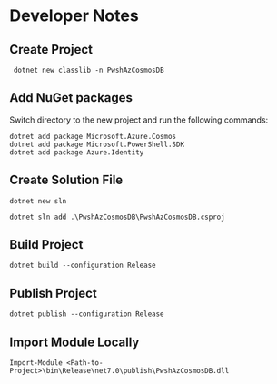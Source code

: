 # Developer Notes

## Create Project

```
 dotnet new classlib -n PwshAzCosmosDB
```

## Add NuGet packages

Switch directory to the new project and run the following commands:

```
dotnet add package Microsoft.Azure.Cosmos
dotnet add package Microsoft.PowerShell.SDK
dotnet add package Azure.Identity
```

## Create Solution File

```
dotnet new sln

dotnet sln add .\PwshAzCosmosDB\PwshAzCosmosDB.csproj
```

## Build Project

```
dotnet build --configuration Release
```

## Publish Project

```
dotnet publish --configuration Release
```

## Import Module Locally

```
Import-Module <Path-to-Project>\bin\Release\net7.0\publish\PwshAzCosmosDB.dll
```